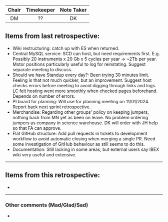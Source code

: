 | Chair      | Timekeeper | Note Taker |
| :--------:   | :---------: | :----------: |
| DM | ?? | DK |

## Items from last retrospective:

- Wiki restructuring: catch up with ES when returned.
- Central MySQL service: SCD can host, but need requirements first. E.g. Possibly 20 instruments x 20 Gb x 5 cycles per year -> ~2Tb per year.  Motor positions particularly useful to log for reinstating.  Suggest separate meeting to discuss.
- Should we have Standup every day?: Been trying 30 minutes limit.  Feeling is that not much quicker, but an improvement.  Suggest host checks errors before meeting to avoid digging through links and logs.  LC felt hosting went more smoothly when checked pages beforehand.  Depends on number of errors.
- PI board for planning: Will use for planning meeting on 11/01/2024.  Report back next sprint retrospective.
- Merchandise: Regarding other groups' policy on keeping jumpers, nothing back from MN yet as been on leave.  No problem ordering jumpers as company in science warehouse.  DK will order with JH help so that FA can approve.
- Flat GitHub structure: Add pull requests in tickets to development workflow to avoid automatic closing when merging a single PR.  Need some investigation of GitHub behaviour as still seems to do this.
- Documentation: Still lacking in some areas, but external users say IBEX wiki very useful and extensive.


***

## Items from this retrospective:
-

***

### Other comments (Mad/Glad/Sad)
- 